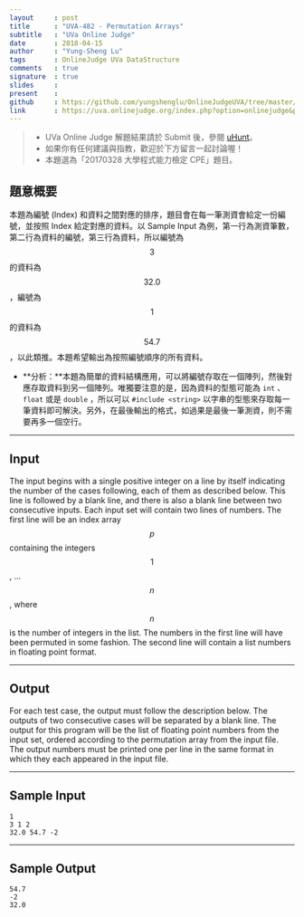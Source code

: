 ```yaml
---
layout     : post
title      : "UVA-482 - Permutation Arrays"
subtitle   : "UVa Online Judge"
date       : 2018-04-15
author     : "Yung-Sheng Lu"
tags       : OnlineJudge UVa DataStructure
comments   : true
signature  : true
slides     : 
present    :
github     : https://github.com/yungshenglu/OnlineJudgeUVA/tree/master/UVA-482
link       : https://uva.onlinejudge.org/index.php?option=onlinejudge&page=show_problem&problem=423
---
```


> * UVa Online Judge 解題結果請於 Submit 後，參閱 [uHunt](https://uhunt.onlinejudge.org/)。
> * 如果你有任何建議與指教，歡迎於下方留言一起討論喔！
> * 本題選為「20170328 大學程式能力檢定 CPE」題目。

## 題意概要

本題為編號 (Index) 和資料之間對應的排序，題目會在每一筆測資會給定一份編號，並按照 Index 給定對應的資料。以 Sample Input 為例，第一行為測資筆數，第二行為資料的編號，第三行為資料，所以編號為 $$3$$ 的資料為 $$32.0$$，編號為 $$1$$ 的資料為 $$54.7$$，以此類推。本題希望輸出為按照編號順序的所有資料。
* **分析：**本題為簡單的資料結構應用，可以將編號存取在一個陣列，然後對應存取資料到另一個陣列。唯獨要注意的是，因為資料的型態可能為 `int` 、 `float` 或是 `double` ，所以可以 `#include <string>` 以字串的型態來存取每一筆資料即可解決。另外，在最後輸出的格式，如過果是最後一筆測資，則不需要再多一個空行。

---
## Input

The input begins with a single positive integer on a line by itself indicating the number of the cases following, each of them as described below. This line is followed by a blank line, and there is also a blank line between two consecutive inputs. Each input set will contain two lines of numbers. The first line will be an index array $$p$$ containing the integers $$1$$, ... $$n$$, where $$n$$ is the number of integers in the list. The numbers in the first line will have been permuted in some fashion. The second line will contain a list numbers in floating point format.

---
## Output

For each test case, the output must follow the description below. The outputs of two consecutive cases will be separated by a blank line. The output for this program will be the list of floating point numbers from the input set, ordered according to the permutation array from the input file. The output numbers must be printed one per line in the same format in which they each appeared in the input file.

---
## Sample Input

```
1
3 1 2
32.0 54.7 -2
```

---
## Sample Output

```
54.7
-2
32.0
```